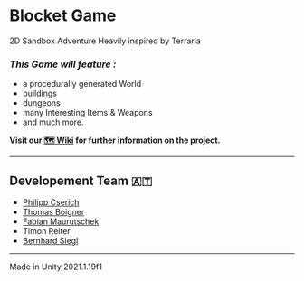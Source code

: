 # Blocket Game

2D Sandbox Adventure
Heavily inspired by Terraria

### _This Game will feature :_
* a procedurally generated World 
* buildings
* dungeons
* many Interesting Items & Weapons
* and much more.

**Visit our [🗺️ Wiki](https://github.com/HyFabi/Blocket/wiki) for further information on the project.**


***

## Developement Team 🇦🇹

* [Philipp Cserich](https://github.com/Cse19455)
* [Thomas Boigner](https://github.com/ThomasBoigner)
* [Fabian Maurutschek](https://github.com/HyFabi)
* Timon Reiter
* [Bernhard Siegl](https://github.com/CodeBearY)

***

Made in Unity 2021.1.19f1
